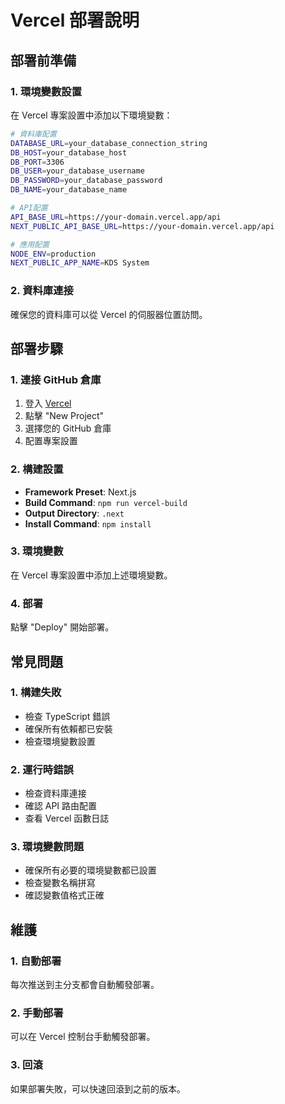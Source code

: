 # Vercel 部署說明

## 部署前準備

### 1. 環境變數設置
在 Vercel 專案設置中添加以下環境變數：

```bash
# 資料庫配置
DATABASE_URL=your_database_connection_string
DB_HOST=your_database_host
DB_PORT=3306
DB_USER=your_database_username
DB_PASSWORD=your_database_password
DB_NAME=your_database_name

# API配置
API_BASE_URL=https://your-domain.vercel.app/api
NEXT_PUBLIC_API_BASE_URL=https://your-domain.vercel.app/api

# 應用配置
NODE_ENV=production
NEXT_PUBLIC_APP_NAME=KDS System
```

### 2. 資料庫連接
確保您的資料庫可以從 Vercel 的伺服器位置訪問。

## 部署步驟

### 1. 連接 GitHub 倉庫
1. 登入 [Vercel](https://vercel.com)
2. 點擊 "New Project"
3. 選擇您的 GitHub 倉庫
4. 配置專案設置

### 2. 構建設置
- **Framework Preset**: Next.js
- **Build Command**: `npm run vercel-build`
- **Output Directory**: `.next`
- **Install Command**: `npm install`

### 3. 環境變數
在 Vercel 專案設置中添加上述環境變數。

### 4. 部署
點擊 "Deploy" 開始部署。

## 常見問題

### 1. 構建失敗
- 檢查 TypeScript 錯誤
- 確保所有依賴都已安裝
- 檢查環境變數設置

### 2. 運行時錯誤
- 檢查資料庫連接
- 確認 API 路由配置
- 查看 Vercel 函數日誌

### 3. 環境變數問題
- 確保所有必要的環境變數都已設置
- 檢查變數名稱拼寫
- 確認變數值格式正確

## 維護

### 1. 自動部署
每次推送到主分支都會自動觸發部署。

### 2. 手動部署
可以在 Vercel 控制台手動觸發部署。

### 3. 回滾
如果部署失敗，可以快速回滾到之前的版本。
